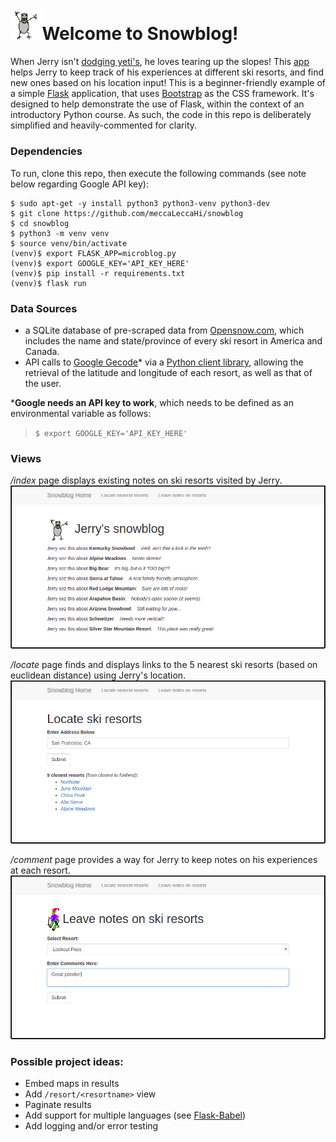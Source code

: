 # <img src="./app/static/images/yeti.gif" alt="Yeti from SkiFree on Windows 95" width="10%" height="auto">Welcome to Snowblog!

When Jerry isn't [dodging yeti's](https://ski.ihoc.net/), he loves tearing up the slopes! This [app](https://snowblogg.herokuapp.com/index) helps Jerry to keep track of his experiences at different ski resorts, and find new ones based on his location input! This is a beginner-friendly example of a simple [Flask](http://flask.pocoo.org/) application, that uses [Bootstrap](http://getbootstrap.com) as the CSS framework. It's designed to help demonstrate the use of Flask, within the context of an introductory Python course. As such, the code in this repo is deliberately simplified and heavily-commented for clarity.

### Dependencies
To run, clone this repo, then execute the following commands (see note below regarding Google API key):
```
$ sudo apt-get -y install python3 python3-venv python3-dev  
$ git clone https://github.com/meccaLeccaHi/snowblog  
$ cd snowblog  
$ python3 -m venv venv  
$ source venv/bin/activate  
(venv)$ export FLASK_APP=microblog.py  
(venv)$ export GOOGLE_KEY='API_KEY_HERE'  
(venv)$ pip install -r requirements.txt  
(venv)$ flask run
```

### Data Sources
- a SQLite database of pre-scraped data from [Opensnow.com](https://opensnow.com/), which includes the name and state/province of every ski resort in America and Canada.
- API calls to [Google Gecode](https://developers.google.com/maps/documentation/geocoding/start)* via a [Python client library](https://github.com/googlemaps/google-maps-services-python), allowing the retrieval of the latitude and longitude of each resort, as well as that of the user.

***Google needs an API key to work**, which needs to be defined as an environmental variable as follows:
>`$ export GOOGLE_KEY='API_KEY_HERE'`


### Views
_/index_ page displays existing notes on ski resorts visited by Jerry.
![Index View](./app/static/images/index_view.png)  

_/locate_ page finds and displays links to the 5 nearest ski resorts (based on euclidean distance) using Jerry's location.
![Locate View](./app/static/images/locate_view.png)  

_/comment_ page provides a way for Jerry to keep notes on his experiences at each resort.
![Comment View](./app/static/images/comment_view.png)


### Possible project ideas:
- Embed maps in results
- Add `/resort/<resortname>` view
- Paginate results
- Add support for multiple languages (see [Flask-Babel](https://pythonhosted.org/Flask-Babel/))
- Add logging and/or error testing
